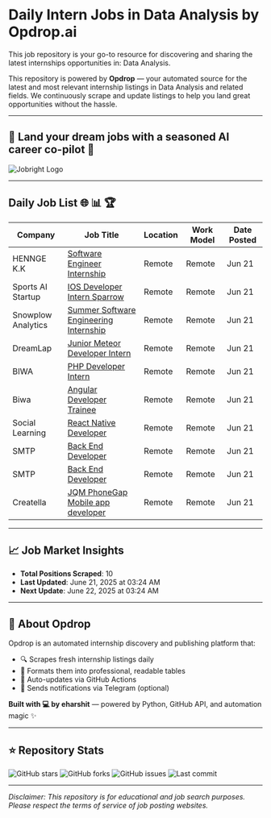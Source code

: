 # Daily Intern Jobs in Data Analysis by Opdrop.ai

This job repository is your go-to resource for discovering and sharing the latest internships opportunities in: Data Analysis.

This repository is powered by **Opdrop** — your automated source for the latest and most relevant internship listings in Data Analysis and related fields. We continuously scrape and update listings to help you land great opportunities without the hassle.

---

## 🎯 Land your dream jobs with a seasoned AI career co-pilot 🎯

![Jobright Logo](https://raw.githubusercontent.com/eharshit/opdrop/main/static/jobright-logo.png)

---

## Daily Job List 🌐 📊 🏆

| Company | Job Title | Location | Work Model | Date Posted |
|---------|-----------|----------|------------|-------------|
| HENNGE K.K | [Software Engineer Internship](https://remoteok.com/remote-jobs/102971-remote-software-engineer-internship-hennge-k-k) | Remote | Remote | Jun 21 |
| Sports AI Startup | [IOS Developer Intern Sparrow](https://remoteok.com/remote-jobs/100690-remote-ios-developer-intern-sparrow-sports-ai-startup) | Remote | Remote | Jun 21 |
| Snowplow Analytics | [Summer Software Engineering Internship](https://remoteok.com/remote-jobs/66244-remote-summer-software-engineering-internship-snowplow-analytics) | Remote | Remote | Jun 21 |
| DreamLap | [Junior Meteor Developer Intern](https://remoteok.com/remote-jobs/16863-remote-junior-meteor-developer-intern-dreamlap) | Remote | Remote | Jun 21 |
| BIWA | [PHP Developer Intern](https://remoteok.com/remote-jobs/15480-remote-php-developer-intern-biwa) | Remote | Remote | Jun 21 |
| Biwa | [Angular Developer Trainee](https://remoteok.com/remote-jobs/15478-remote-angular-developer-trainee-biwa) | Remote | Remote | Jun 21 |
| Social Learning | [React Native Developer](https://remoteok.com/remote-jobs/15467-remote-react-native-developer-social-learning) | Remote | Remote | Jun 21 |
| SMTP | [Back End Developer](https://remoteok.com/remote-jobs/12866-remote-back-end-developer-smtp) | Remote | Remote | Jun 21 |
| SMTP | [Back End Developer](https://remoteok.com/remote-jobs/12876-remote-back-end-developer-smtp) | Remote | Remote | Jun 21 |
| Creatella | [JQM PhoneGap Mobile app developer](https://remoteok.com/remote-jobs/10539-remote-jqm-phonegap-mobile-app-developer-creatella) | Remote | Remote | Jun 21 |


---

## 📈 Job Market Insights

- **Total Positions Scraped**: 10
- **Last Updated**: June 21, 2025 at 03:24 AM
- **Next Update**: June 22, 2025 at 03:24 AM

---

## 🚀 About Opdrop

Opdrop is an automated internship discovery and publishing platform that:
- 🔍 Scrapes fresh internship listings daily
- 📝 Formats them into professional, readable tables  
- 🔄 Auto-updates via GitHub Actions
- 📱 Sends notifications via Telegram (optional)

**Built with 💻 by eharshit** — powered by Python, GitHub API, and automation magic ✨

---

## ⭐ Repository Stats

![GitHub stars](https://img.shields.io/github/stars/eharshit/opdrop?style=social)
![GitHub forks](https://img.shields.io/github/forks/eharshit/opdrop?style=social)
![GitHub issues](https://img.shields.io/github/issues/eharshit/opdrop)
![Last commit](https://img.shields.io/github/last-commit/eharshit/opdrop)

---

*Disclaimer: This repository is for educational and job search purposes. Please respect the terms of service of job posting websites.*
